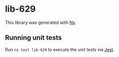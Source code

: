 # lib-629

This library was generated with [Nx](https://nx.dev).

## Running unit tests

Run `nx test lib-629` to execute the unit tests via [Jest](https://jestjs.io).
